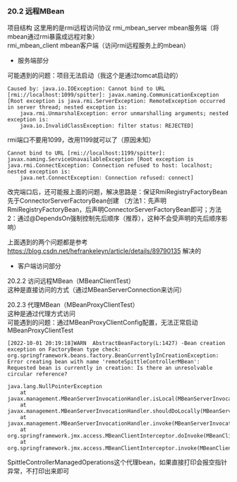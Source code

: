 ### 20.2 远程MBean
项目结构 这里用的是rmi远程访问协议
rmi_mbean_server mbean服务端（将mbean通过rmi暴露成远程对象）  
rmi_mbean_client mbean客户端（访问rmi远程服务上的mbean）  

- 服务端部分

可能遇到的问题：项目无法启动（我这个是通过tomcat启动的）
```text
Caused by: java.io.IOException: Cannot bind to URL [rmi://localhost:1099/spitter]: javax.naming.CommunicationException [Root exception is java.rmi.ServerException: RemoteException occurred in server thread; nested exception is: 
	java.rmi.UnmarshalException: error unmarshalling arguments; nested exception is: 
	java.io.InvalidClassException: filter status: REJECTED]
```
rmi端口不要用1099，改用1199就可以了（原因未知）

```text
Cannot bind to URL [rmi://localhost:1199/spitter]: javax.naming.ServiceUnavailableException [Root exception is java.rmi.ConnectException: Connection refused to host: localhost; nested exception is: 
	java.net.ConnectException: Connection refused: connect]
```
改完端口后，还可能报上面的问题，解决思路是：保证RmiRegistryFactoryBean先于ConnectorServerFactoryBean创建
（方法1：先声明RmiRegistryFactoryBean，后声明ConnectorServerFactoryBean即可；方法2：通过@DependsOn强制控制先后顺序（推荐），这种不会受声明的先后顺序影响）

上面遇到的两个问题都是参考 https://blog.csdn.net/hefrankeleyn/article/details/89790135 解决的


- 客户端访问部分

20.2.2 访问远程MBean（MBeanClientTest）  
这种是直接访问的方式（通过MBeanServerConnection来访问）  

20.2.3 代理MBean（MBeanProxyClientTest）  
这种是通过代理方式访问  
可能遇到的问题：通过MBeanProxyClientConfig配置，无法正常启动MBeanProxyClientTest
```text
[2022-10-01 20:19:18]WARN  AbstractBeanFactory(L:1427) -Bean creation exception on FactoryBean type check: org.springframework.beans.factory.BeanCurrentlyInCreationException: Error creating bean with name 'remoteSpittleControllerMBean': Requested bean is currently in creation: Is there an unresolvable circular reference?

java.lang.NullPointerException
	at javax.management.MBeanServerInvocationHandler.isLocal(MBeanServerInvocationHandler.java:475)
	at javax.management.MBeanServerInvocationHandler.shouldDoLocally(MBeanServerInvocationHandler.java:420)
	at javax.management.MBeanServerInvocationHandler.invoke(MBeanServerInvocationHandler.java:252)
	at org.springframework.jmx.access.MBeanClientInterceptor.doInvoke(MBeanClientInterceptor.java:401)
	at org.springframework.jmx.access.MBeanClientInterceptor.invoke(MBeanClientInterceptor.java:349)
```

SpittleControllerManagedOperations这个代理bean，如果直接打印会报空指针异常，不打印出来即可

